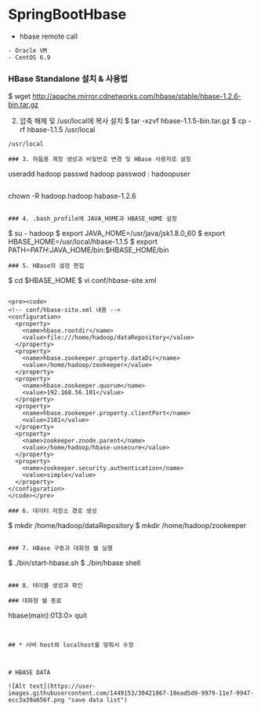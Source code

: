 # SpringBootHbase
- hbase remote call 

```
- Oracle VM
- CentOS 6.9
```

### HBase Standalone 설치 &  사용법

$ wget http://apache.mirror.cdnetworks.com/hbase/stable/hbase-1.2.6-bin.tar.gz

2. 압축 해제 및 /usr/local에 복사 설치
$ tar -xzvf hbase-1.1.5-bin.tar.gz
$ cp -rf hbase-1.1.5 /usr/local
```
/usr/local

### 3. 하둡용 계정 생성과 비밀번호 변경 및 HBase 사용자로 설정
```
useradd hadoop
passwd hadoop
passwod : hadoopuser
```
```
chown -R hadoop.hadoop habase-1.2.6
```

### 4. .bash_profile에 JAVA_HOME과 HBASE_HOME 설정
```
$ su - hadoop
$ export JAVA_HOME=/usr/java/jsk1.8.0_60
$ export HBASE_HOME=/usr/local/hbase-1.1.5
$ export PATH=$PATH:$JAVA_HOME/bin:$HBASE_HOME/bin
```
### 5. HBase의 설정 편집
```
$ cd $HBASE_HOME
$ vi conf/hbase-site.xml
```

<pre><code>
<!-- conf/hbase-site.xml 내용 -->
<configuration>
  <property>
    <name>hbase.rootdir</name>
    <value>file:///home/hadoop/dataRepository</value>
  </property>
  <property>
    <name>hbase.zookeeper.property.dataDir</name>
    <value>/home/hadoop/zookeeper</value>
  </property>
  <property>
    <name>hbase.zookeeper.quorum</name>
    <value>192.168.56.101</value>
  </property>
  <property>
    <name>hbase.zookeeper.property.clientPort</name>
    <value>2181</value>
  </property>
  <property>
    <name>zookeeper.znode.parent</name>
    <value>/home/hadoop/hbase-unsecure</value>
  </property>
  <property>
    <name>zookeeper.security.authentication</name>
    <value>simple</value>
  </property>
</configuration>
</code></pre>

### 6. 데이터 저장소 경로 생성
```
$ mkdir /home/hadoop/dataRepository
$ mkdir /home/hadoop/zookeeper
```

### 7. HBase 구동과 대화형 쉘 실행
```
$ ./bin/start-hbase.sh
$ ./bin/hbase shell
```

### 8. 테이블 생성과 확인

### 대화형 쉘 종료
```
hbase(main):013:0> quit
```


## * 서버 host와 localhost를 맞춰서 수정



# HBASE DATA

![Alt text](https://user-images.githubusercontent.com/1449153/30421867-18ead5d0-9979-11e7-9947-ecc3a39a656f.png "save data list")



